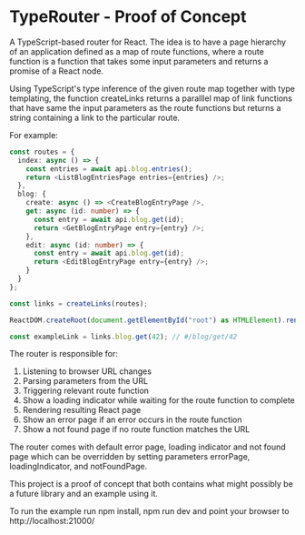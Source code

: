# TypeRouter - Proof of Concept

A TypeScript-based router for React. The idea is to have a page hierarchy of an application defined as a map of route functions,
where a route function is a function that takes some input parameters and returns a promise of a React node.

Using TypeScript's type inference of the given route map together with type templating, the function createLinks returns a paralllel map of link functions that have same the input parameters as the route functions but returns a string containing a link to the particular route.

For example:

```typescript
const routes = {
  index: async () => {
    const entries = await api.blog.entries();
    return <ListBlogEntriesPage entries={entries} />;
  },
  blog: {
    create: async () => <CreateBlogEntryPage />,
    get: async (id: number) => {
      const entry = await api.blog.get(id);
      return <GetBlogEntryPage entry={entry} />;
    },
    edit: async (id: number) => {
      const entry = await api.blog.get(id);
      return <EditBlogEntryPage entry={entry} />;
    }
  }
};

const links = createLinks(routes);

ReactDOM.createRoot(document.getElementById("root") as HTMLElement).render(<TypeRouter routes={routes} />);

const exampleLink = links.blog.get(42); // #/blog/get/42
```

The router is responsible for:

1. Listening to browser URL changes
2. Parsing parameters from the URL
3. Triggering relevant route function
4. Show a loading indicator while waiting for the route function to complete
5. Rendering resulting React page
6. Show an error page if an error occurs in the route function
7. Show a not found page if no route function matches the URL

The router comes with default error page, loading indicator and not found page which can be overridden by setting parameters errorPage, loadingIndicator, and notFoundPage.

This project is a proof of concept that both contains what might possibly be a future library and an example using it.

To run the example run npm install, npm run dev and point your browser to http://localhost:21000/
